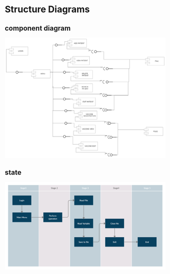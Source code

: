 # Structure Diagrams

## component  diagram
![component](https://github.com/255934/COVID_PATIENT_MANAGEMENT_SYSTEM/blob/main/6_ImagesAndVideos/Software_Design%20(1).jpg)

## state
![state](https://github.com/255934/COVID_PATIENT_MANAGEMENT_SYSTEM/blob/main/6_ImagesAndVideos/Untitled%20Workspace.jpg)

